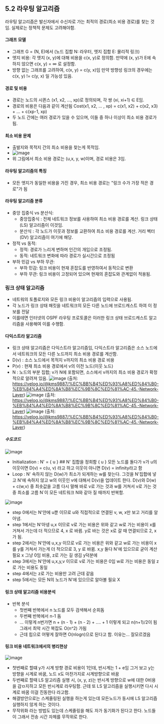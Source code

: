 ## 5.2 라우팅 알고리즘
라우팅 알고리즘은 발신자에서 수신자로 가는 최적의 경로(최소 비용 경로)를 찾는 것임. 실제로는 정책적 문제도 고려해야함.

#### 그래프 모델
- 그래프 G = (N, E)에서 (노드 집합 N: 라우터, 엣지 집합 E: 물리적 링크)
- 엣지 비용: 각 엣지 (x, y)에 대해 비용을 c(x, y)로 정의함. 만약에 (x, y)가 E에 속하지 않으면 c(x, y) = ∞ 로 설정함.
- 방향 없는 그래프를 고려하여, c(x, y) = c(y, x)임 만약 방향성 링크의 경우에는 c(x, y) != c(y, x) 일 가능성 있음.

#### 경로 및 비용
- 경로는 노드의 시퀸스 (x1, x2, ..., xp)로 정의되며, 각 쌍 (xi, xi+1) ∈ E임.
- 경로의 비용은 다음과 같이 계산됨 Cost(x1, x2, ... , xp) = c(x1, x2) + c(x2, x3) + ... + c(xp-1, xp)
- 두 노드 간에는 여러 경로가 있을 수 있으며, 이들 중 하나 이상이 최소 비용 경로가 됨.

#### 최소 비용 문제
- 출발지와 목적지 간의 최소 비용을 찾는게 목적임.
- ![image](https://github.com/user-attachments/assets/d4d6eb7d-789a-4587-b60f-7de3167e9d6a)
- 위 그림에서 최소 비용 경로는 (u,x, y, w)이며, 경로 비용은 3임.

#### 라우팅 알고리즘의 특징
- 모든 엣지가 동일한 비용을 가진 경우, 최소 비용 경로는 "링크 수가 가장 적은 경로"가 됨

#### 라우팅 알고리즘 분류
- 중앙 집중식 vs 분산식:
    - 중앙집중식 : 전체 네트워크 정보를 사용하여 최소 비용 경로를 계산. 링크 상태(LS) 알고리즘이 이것임.
    - 분산식 : 각 노드가 이웃과 정보를 교환하여 최소 비용 경로를 계산. 거리 벡터(DV) 알고리즘이 여기에 해당.
- 정적 vs 동적:
    - 정적: 경로가 느리게 변하며 인간의 개입으로 조정됨.
    - 동적: 네트워크 변화에 따라 경로가 실시간으로 조정됨
- 부하 민감 vs 부하 무관:
    - 부하 민감: 링크 비용이 현재 혼잡도를 반영하여서 동적으로 변환
    - 부하 무관: 링크 비용이 고정되어 있으며 현재의 혼잡도와 관계없이 적용됨.
 
### 링크 상태 알고리즘
- 네트워의 토폴로지와 모든 링크 비용이 알고리즘의 입력으로 사용됨.
- 각 노드가 링크 상태 패킷을 네트워크의 모든 다른 노드에 브로드캐스트 하여 이 정보를 전달
- 이를테면 인터넷의 OSPF 라우팅 프로토콜은 이러한 링크 상태 브로드캐스트 알고리즘을 사용해여 이를 수행함.

#### 다익스트라 알고리즘
- 링크 상태 알고리즘은 다익스트라 알고리즘임, 다익스트라 알고리즘은 소스 노드에서 네트워크의 모든 다른 노드까지 최소 비용 경로를 계산함.
- D(v) : 소스 노드에서 목적지 v까지의 최소 비용 경로 비용
- P(v) : 현재 최소 비용 경로에서 v의 이전 노드(이웃 노드)
- N : 노드의 부분 집합; v가 N에 포함되면, 소스에서 v까지의 최소 비용 경로가 확정적으로 알려져 있음.
![image](https://github.com/user-attachments/assets/880f465f-4083-4901-8239-cdf2d47e67bf)
(출처: https://velog.io/@kms9887/%EC%BB%B4%ED%93%A8%ED%84%B0-%EB%84%A4%ED%8A%B8%EC%9B%8C%ED%81%AC-45.-Network-Layer)
![image](https://github.com/user-attachments/assets/29f6a8de-2442-492e-8351-34dda208e8d9)
(출처: https://velog.io/@kms9887/%EC%BB%B4%ED%93%A8%ED%84%B0-%EB%84%A4%ED%8A%B8%EC%9B%8C%ED%81%AC-45.-Network-Layer)
![image](https://github.com/user-attachments/assets/0340eca7-67fd-4f18-a35b-627db719c625)
(출처: https://velog.io/@kms9887/%EC%BB%B4%ED%93%A8%ED%84%B0-%EB%84%A4%ED%8A%B8%EC%9B%8C%ED%81%AC-45.-Network-Layer)
##### 수도코드
![image](https://github.com/user-attachments/assets/249e9ba4-3d84-4606-83aa-fa155d8bfea7)
- Initialization : N' = { u } ## N' 집합을 정희함 { u } 모든 노드를 돌다가 v가 u의 이웃이면 D(v) = c(u, v) 라고 하고 이웃이 아니면 D(v) = infinity라고 함
- Loop : N' 속하지 않는 D(w)가 최소가 되게하는 w를 찾는다. 그것을 N'집합에 넣고 N'에 속하지 않고 w의 이웃인 v에 대해서 D(v)을 업데이트 한다. D(v)와 D(w) + c(w,v) 중 최솟값을 고름 다시 말해 바로 v로 가는 것과 w를 거쳐서 v로 가는 것중 최소를 고름 N`이 모든 네트워크 N와 같아 질 때까지 반복함.

![image](https://github.com/user-attachments/assets/3d03fb29-68d4-4dc4-9a22-009476388398)
- step 0에서는 N'안에 u뿐 이므로 u와 직접적으로 연결된 v, w, x만 보고 거리를 알아냄.
- step 1에서는 N'아넹 u,x 이므로 v로 가는 비용은 위와 같고 w로 가는 비용이 x를 거쳐서 가는데 더 적으므로 4, x 로 바뀜. y로 바는 것은 x로 갈 때 연결되므로 2, x가 됨.
- step 2에서는 N'안에 u,x,y 이므로 v로 가는 비용은 위와 같고 w로 가는 비용이 x를 y를 거쳐서 가는게 더 적으므로 3, y 로 바뀜. x,y 둘다 N'에 있으므로 굳이 계산 필요 x 그냥 0임 비용, z로 가는 길 생김 y덕분에
- step 3에서는 N'안에 u,x,y,v 이므로 v로 가는 비용은 0임 w로 가는 비용은 동일 z로 가는 비용도 동일
- step 4에서는 z로 가는 비용만 고려 근데 같음
- step 5에서는 모든 N의 노드가 N'에 있으므로 알아볼 필요 X

#### 링크 상태 알고리즘 비용분석
- 반복 분석
  - 첫번째 반복에서 n 노드를 모두 검색해서 순회돔
  - 두번째 반복에서 n-1 돔
  - ... 이렇게 n번가면 n + (n - 1) + (n - 2) + .... + 1 이렇게 되고 n(n+1)/2이 됨 그래서 최악 시간 복잡도 O(n^2) 가됨
  - 근데 힙으로 어떻게 잘하면 O(nlogn)으로 된다고 함. 이유는... 잘모르겠음


#### 링크 비용 네트워크에서의 병리현상
![image](https://github.com/user-attachments/assets/8cdb9873-d69c-4b3f-ab6e-57bc573cedeb)
- 첫번째로 할떄 y가 시계 방향 경로 비용이 1인데, 반시계는 1 + e임 그거 보고 y는 방향을 시계로 바꿈, 노드 x도 마찬가지로 시계방향으로 바꿈
- 두번째로 할때 LS 알고리즘 실행 시, (x, y, z)는 반시계 방향으로 w에 대한 0비용을 감ㅁ지하고 모든 반시계로 라우팅함. 근데 또 LS 알고리즘을 실행시키면 다시 시계로 바꿈 이걸 진동한다 라고함.
- 해결방안으로는 스케줄링된 실행을 하는게 있는데 모든노드가 동시에 LS 알고리즘 실행하지 않게 하는 것이다.
- 무작위화 라는 방법도 있는데 스케줄링을 해도 자가 동기화가 된다고 한다. 노드들이 그래서 전송 시간 자체를 무작위로 한다.


